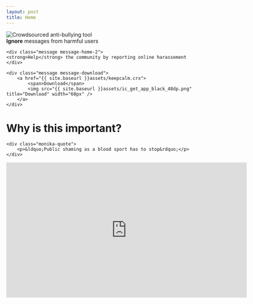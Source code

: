 ```yaml
---
layout: post
title: Home
---
```


<div class="image-home">
    <img src="{{ site.baseurl }}assets/keep-calm.png" title="Crowdsourced anti-bullying tool" />
</div>

<div class="message-home">
    <div class="message message-home-1">
    <strong>Ignore</strong> messages from harmful users
    </div>

    <div class="message message-home-2">
    <strong>Help</strong> the community by reporting online harassement
    </div>
    
    <div class="message message-download">
        <a href="{{ site.baseurl }}assets/keepcalm.crx">
            <span>Download</span>
            <img src="{{ site.baseurl }}assets/ic_get_app_black_48dp.png" title="Download" width="60px" />
        </a>
    </div>
</div>


      
      
<div class="ted-talk">
    <h1>Why is this important?</h1>

    <div class="monika-quote">
        <p>&ldquo;Public shaming as a blood sport has to stop&rdquo;</p>
    </div>

<iframe src="https://embed-ssl.ted.com/talks/lang/en/monica_lewinsky_the_price_of_shame.html" width="640" height="360" frameborder="0" scrolling="no" webkitAllowFullScreen mozallowfullscreen allowFullScreen></iframe>
</div>
